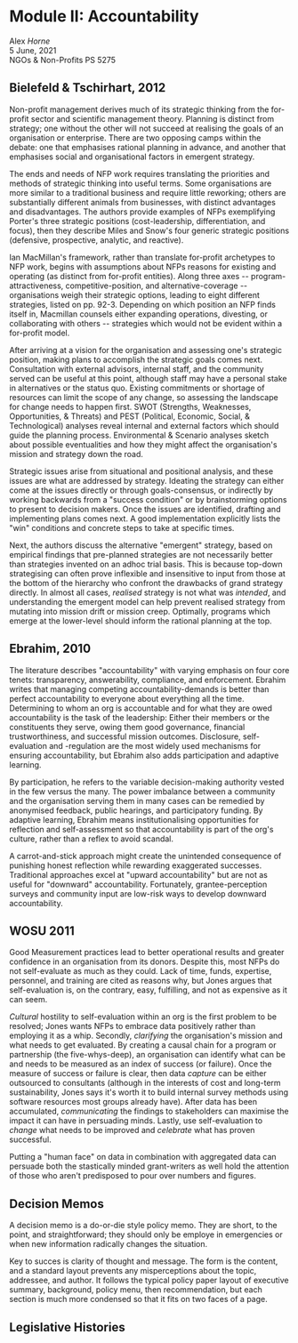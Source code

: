# Module II: Accountability

Alex *Horne*\
5 June, 2021\
NGOs & Non-Profits PS 5275

## Bielefeld & Tschirhart, 2012

Non-profit management derives much of its strategic thinking from the for-profit sector and scientific management theory. Planning is distinct from strategy; one without the other will not succeed at realising the goals of an organisation or enterprise. There are two opposing camps within the debate: one that emphasises rational planning in advance, and another that emphasises social and organisational factors in emergent strategy.

The ends and needs of NFP work requires translating the priorities and methods of strategic thinking into useful terms. Some organisations are more similar to a traditional business and require little reworking; others are substantially different animals from businesses, with distinct advantages and disadvantages. The authors provide examples of NFPs exemplifying Porter's three strategic positions (cost-leadership, differentiation, and focus), then they describe Miles and Snow's four generic strategic positions (defensive, prospective, analytic, and reactive). 

Ian MacMillan's framework, rather than translate for-profit archetypes to NFP work, begins with assumptions about NFPs reasons for existing and operating (as distinct from for-profit entities). Along three axes -- program-attractiveness, competitive-position, and alternative-coverage -- organisations weigh their strategic options, leading to eight different strategies, listed on pp. 92-3. Depending on which position an NFP finds itself in, Macmillan counsels either expanding operations, divesting, or collaborating with others -- strategies which would not be evident within a for-profit model.

After arriving at a vision for the organisation and assessing one's strategic position, making plans to accomplish the strategic goals comes next. Consultation with external advisors, internal staff, and the community served can be useful at this point, although staff may have a personal stake in alternatives or the status quo. Existing commitments or shortage of resources can limit the scope of any change, so assessing the landscape for change needs to happen first. SWOT (Strengths, Weaknesses, Opportunities, & Threats) and PEST (Political, Economic, Social, & Technological) analyses reveal internal and external factors which should guide the planning process. Environmental & Scenario analyses sketch about possible eventualities and how they might affect the organisation's mission and strategy down the road. 

Strategic issues arise from situational and positional analysis, and these issues are what are addressed by strategy. Ideating the strategy can either come at the issues directly or through goals-consensus, or indirectly by working backwards from a "success condition" or by brainstorming options to present to decision makers. Once the issues are identified, drafting and implementing plans comes next. A good implementation explicitly lists the "win" conditions and concrete steps to take at specific times. 

Next, the authors discuss the alternative "emergent" strategy, based on empirical findings that pre-planned strategies are not necessarily better than strategies invented on an adhoc trial basis. This is because top-down strategising can often prove inflexible and insensitive to input from those at the bottom of the hierarchy who confront the drawbacks of grand strategy directly. In almost all cases, *realised* strategy is not what was *intended*, and understanding the emergent model can help prevent realised strategy from mutating into mission drift or mission creep. Optimally, programs which emerge at the lower-level should inform the rational planning at the top.  

## Ebrahim, 2010

The literature describes "accountability" with varying emphasis on four core tenets: transparency, answerability, compliance, and enforcement. Ebrahim writes that managing competing accountability-demands is better than perfect accountability to everyone about everything all the time. Determining to whom an org is accountable and for what they are owed accountability is the task of the leadership: Either their members or the constituents they serve, owing them good governance, financial trustworthiness, and successful mission outcomes. Disclosure, self-evaluation and -regulation are the most widely used mechanisms for ensuring accountability, but Ebrahim also adds participation and adaptive learning.

By participation, he refers to the variable decision-making authority vested in the few versus the many. The power imbalance between a community and the organisation serving them in many cases can be remedied by anonymised feedback, public hearings, and participatory funding. By adaptive learning, Ebrahim means institutionalising opportunities for reflection and self-assessment so that accountability is part of the org's culture, rather than a reflex to avoid scandal. 

A carrot-and-stick approach might create the unintended consequence of punishing honest reflection while rewarding exaggerated successes. Traditional approaches excel at "upward accountability" but are not as useful for "downward" accountability. Fortunately, grantee-perception surveys and community input are low-risk ways to develop downward accountability.

## WOSU 2011

Good Measurement practices lead to better operational results and greater confidence in an organisation from its donors. Despite this, most NFPs do not self-evaluate as much as they could. Lack of time, funds, expertise, personnel, and training are cited as reasons why, but Jones argues that self-evaluation is, on the contrary, easy, fulfilling, and not as expensive as it can seem.

*Cultural* hostility to self-evaluation within an org is the first problem to be resolved; Jones wants NFPs to embrace data positively rather than employing it as a whip. Secondly, *clarifying* the organisation's mission and what needs to get evaluated. By creating a causal chain for a program or partnership (the five-whys-deep), an organisation can identify what can be and needs to be measured as an index of success (or failure). Once the measure of success or failure is clear, then data *capture* can be either outsourced to consultants (although in the interests of cost and long-term sustainability, Jones says it's worth it to build internal survey methods using software resources most groups already have). After data has been accumulated, *communicating* the findings to stakeholders can maximise the impact it can have in persuading minds. Lastly, use self-evaluation to *change* what needs to be improved and *celebrate* what has proven successful.

Putting a "human face" on data in combination with aggregated data can persuade both the stastically minded grant-writers as well hold the attention of those who aren't predisposed to pour over numbers and figures. 

## Decision Memos

A decision memo is a do-or-die style policy memo. They are short, to the point, and straightforward; they should only be employe in emergencies or when new information radically changes the situation. 

Key to succes is clarity of thought and message. The form is the content, and a standard layout prevents any misperceptions about the topic, addressee, and author. It follows the typical policy paper layout of executive summary, background, policy menu, then recommendation, but each section is much more condensed so that it fits on two faces of a page. 

## Legislative Histories


